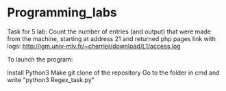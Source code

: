 # Programming_labs
Task for 5 lab:
Count the number of entries (and output) that were made from the machine, starting at address 21 and returned php pages
link with logs: http://igm.univ-mlv.fr/~cherrier/download/L1/access.log

To launch the program:

Install Python3
Make git clone of the repository
Go to the folder in cmd  and write "python3 Regex_task.py"
